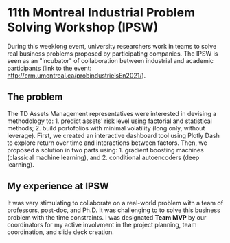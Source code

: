 # 11th Montreal Industrial Problem Solving Workshop (IPSW)
During this weeklong event, university researchers work in teams to solve real business problems proposed by participating companies. The IPSW is seen as an "incubator" of collaboration between industrial and academic participants (link to the event: http://crm.umontreal.ca/probindustrielsEn2021/).

## The problem
The TD Assets Management representatives were interested in devising a methodology to: 1. predict assets' risk level using factorial and statistical methods; 2. build portofolios with minimal volatility (long only, without leverage). First, we created an interactive dashboard tool using Plotly Dash to explore return over time and interactions between factors. Then, we proposed a solution in two parts using: 1. gradient boosting machines (classical machine learning), and 2. conditional autoencoders (deep learning).

## My experience at IPSW
It was very stimulating to collaborate on a real-world problem with a team of professors, post-doc, and Ph.D. It was challenging to to solve this business problem with the time constraints. I was designated **Team MVP** by our coordinators for my active involvment in the project planning, team coordination, and slide deck creation.
